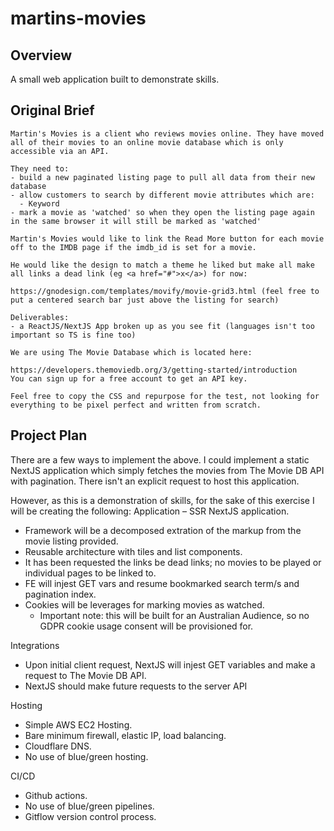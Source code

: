 # martins-movies
## Overview
A small web application built to demonstrate skills.
## Original Brief
```
Martin's Movies is a client who reviews movies online. They have moved all of their movies to an online movie database which is only accessible via an API.

They need to:
- build a new paginated listing page to pull all data from their new database
- allow customers to search by different movie attributes which are:
  - Keyword
- mark a movie as 'watched' so when they open the listing page again in the same browser it will still be marked as 'watched'

Martin's Movies would like to link the Read More button for each movie off to the IMDB page if the imdb_id is set for a movie.

He would like the design to match a theme he liked but make all make all links a dead link (eg <a href="#">x</a>) for now:

https://gnodesign.com/templates/movify/movie-grid3.html (feel free to put a centered search bar just above the listing for search)

Deliverables:
- a ReactJS/NextJS App broken up as you see fit (languages isn't too important so TS is fine too)

We are using The Movie Database which is located here:

https://developers.themoviedb.org/3/getting-started/introduction
You can sign up for a free account to get an API key.

Feel free to copy the CSS and repurpose for the test, not looking for everything to be pixel perfect and written from scratch.
```

## Project Plan
There are a few ways to implement the above. I could implement a static NextJS application which simply fetches the movies from The Movie DB API with pagination. There isn't an explicit request to host this application.

However, as this is a demonstration of skills, for the sake of this exercise I will be creating the following:
Application 
– SSR NextJS application. 
- Framework will be a decomposed extration of the markup from the movie listing provided.
- Reusable architecture with tiles and list components.
- It has been requested the links be dead links; no movies to be played or individual pages to be linked to.
- FE will injest GET vars and resume bookmarked search term/s and pagination index.
- Cookies will be leverages for marking movies as watched.
  - Important note: this will be built for an Australian Audience, so no GDPR cookie usage consent will be provisioned for.
 
Integrations
- Upon initial client request, NextJS will injest GET variables and make a request to The Movie DB API.
- NextJS should make future requests to the server API 

Hosting
- Simple AWS EC2 Hosting.
- Bare minimum firewall, elastic IP, load balancing.
- Cloudflare DNS.
- No use of blue/green hosting.

CI/CD
- Github actions.
- No use of blue/green pipelines.
- Gitflow version control process.
